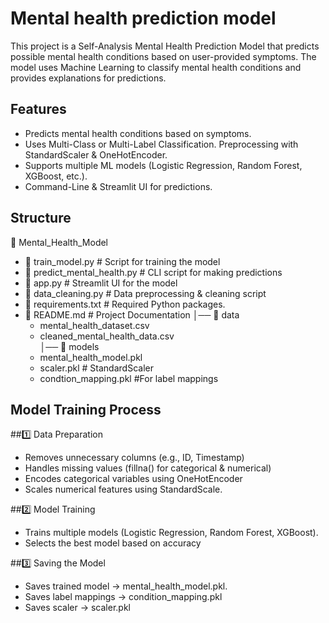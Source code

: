 
# Mental health prediction model

This project is a Self-Analysis Mental Health Prediction Model that predicts possible mental health conditions based on user-provided symptoms. The model uses Machine Learning to classify mental health conditions and provides explanations for predictions.



## Features

- Predicts mental health conditions based on symptoms.
- Uses Multi-Class or Multi-Label Classification.
 Preprocessing with StandardScaler & OneHotEncoder.
- Supports multiple ML models (Logistic Regression, Random Forest, XGBoost, etc.).
- Command-Line & Streamlit UI for predictions.




## Structure

📁 Mental_Health_Model 
-  📜 train_model.py # Script for training the model 
-  📜 predict_mental_health.py # CLI script for making predictions 
- 📜 app.py # Streamlit UI for the model 
- 📜 data_cleaning.py # Data preprocessing & cleaning script 
- 📜 requirements.txt # Required Python packages.
- 📜 README.md # Project Documentation
│── 📁 data  
    - mental_health_dataset.csv    
    -  cleaned_mental_health_data.csv  
│── 📁 models  
    - mental_health_model.pkl  
    - scaler.pkl # StandardScaler  
    - condtion_mapping.pkl #For label mappings 


## Model Training Process
##1️⃣ Data Preparation
- Removes unnecessary columns (e.g., ID, Timestamp) 
- Handles missing values (fillna() for categorical & numerical) 
- Encodes categorical variables using OneHotEncoder 
- Scales numerical features using StandardScale.

##2️⃣ Model Training 
- Trains multiple models (Logistic Regression, Random Forest, XGBoost). 
- Selects the best model based on accuracy

##3️⃣ Saving the Model  
- Saves trained model → mental_health_model.pkl.
- Saves label mappings → condition_mapping.pkl
- Saves scaler → scaler.pkl


